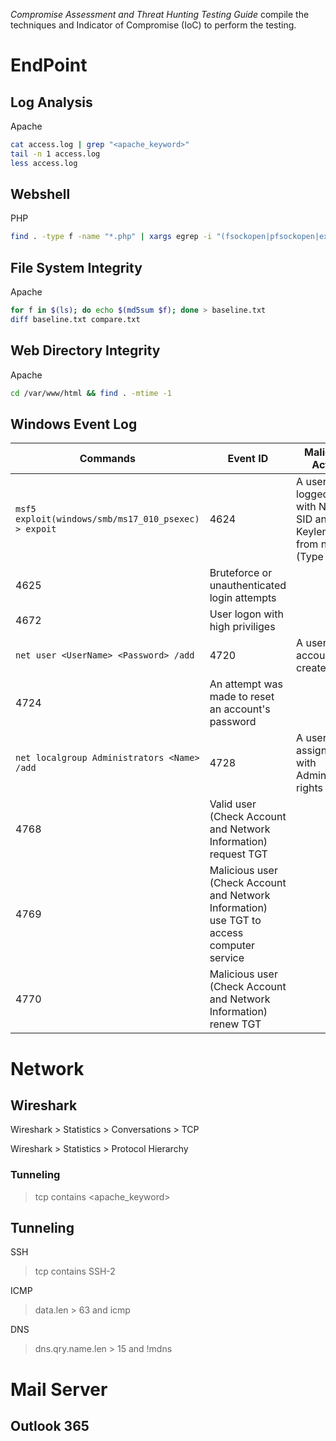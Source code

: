 *Compromise Assessment and Threat Hunting Testing Guide* compile the techniques and Indicator of Compromise (IoC) to perform the testing. 

# EndPoint
##  Log Analysis
Apache
```bash
cat access.log | grep "<apache_keyword>"
tail -n 1 access.log 
less access.log
```
## Webshell
PHP
```bash
find . -type f -name "*.php" | xargs egrep -i "(fsockopen|pfsockopen|exec|shell|eval|rot13|base64|passthru|system)"
```
## File System Integrity
Apache
```bash
for f in $(ls); do echo $(md5sum $f); done > baseline.txt
diff baseline.txt compare.txt
```
## Web Directory Integrity
Apache
```bash
cd /var/www/html && find . -mtime -1
```
## Windows Event Log

Commands | Event ID |  Malicious Action
------------ | ------------- | -------------
`msf5 exploit(windows/smb/ms17_010_psexec) > expoit` | 4624 | A user logged on with NULL SID and 0 Keylength from network (Type 3)
| 4625 |  Bruteforce or unauthenticated login attempts
| 4672 | User logon with high priviliges
`net user <UserName> <Password> /add` | 4720 | A user account was created
| 4724 | An attempt was made to reset an account's password
`net localgroup Administrators <Name> /add` | 4728 | A user was assigned with Administrator rights 
| 4768 | Valid user (Check Account and Network Information) request TGT
| 4769 | Malicious user (Check Account and Network Information) use TGT to access computer service 
| 4770 | Malicious user (Check Account and Network Information) renew TGT 


# Network
## Wireshark

Wireshark > Statistics > Conversations > TCP

Wireshark > Statistics > Protocol Hierarchy

### Tunneling
> tcp contains <apache_keyword>

## Tunneling
SSH
> tcp contains SSH-2

ICMP
> data.len > 63 and icmp

DNS
> dns.qry.name.len > 15 and !mdns

# Mail Server
## Outlook 365

